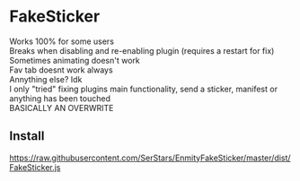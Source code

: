 # FakeSticker

Works 100% for some users<br>
Breaks when disabling and re-enabling plugin (requires a restart for fix)<br>
Sometimes animating doesn't work<br>
Fav tab doesnt work always<br>
Annything else? Idk<br>
I only "tried" fixing plugins main functionality, send a sticker, manifest or anything has been touched<br>
BASICALLY AN OVERWRITE

## Install
https://raw.githubusercontent.com/SerStars/EnmityFakeSticker/master/dist/FakeSticker.js
